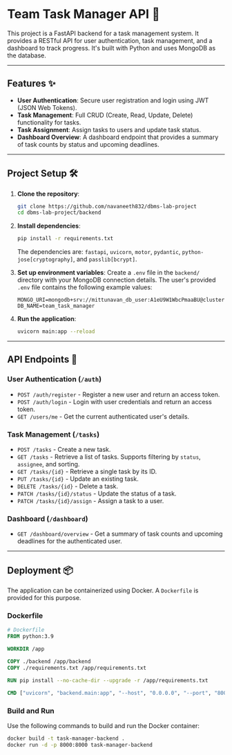 # Team Task Manager API 🚀

This project is a FastAPI backend for a task management system. It provides a RESTful API for user authentication, task management, and a dashboard to track progress. It's built with Python and uses MongoDB as the database.

-----

## Features ✨

  * **User Authentication**: Secure user registration and login using JWT (JSON Web Tokens).
  * **Task Management**: Full CRUD (Create, Read, Update, Delete) functionality for tasks.
  * **Task Assignment**: Assign tasks to users and update task status.
  * **Dashboard Overview**: A dashboard endpoint that provides a summary of task counts by status and upcoming deadlines.

-----

## Project Setup 🛠️

1.  **Clone the repository**:

    ```bash
    git clone https://github.com/navaneeth832/dbms-lab-project
    cd dbms-lab-project/backend
    ```

2.  **Install dependencies**:

    ```bash
    pip install -r requirements.txt
    ```

    The dependencies are: `fastapi`, `uvicorn`, `motor`, `pydantic`, `python-jose[cryptography]`, and `passlib[bcrypt]`.

3.  **Set up environment variables**:
    Create a `.env` file in the `backend/` directory with your MongoDB connection details. The user's provided `.env` file contains the following example values:

    ```
    MONGO_URI=mongodb+srv://mittunavan_db_user:A1eU9W1WbcPmaaBU@cluster0.8owcrmg.mongodb.net
    DB_NAME=team_task_manager
    ```

4.  **Run the application**:

    ```bash
    uvicorn main:app --reload
    ```

-----

## API Endpoints 📝

### User Authentication (`/auth`)

  * `POST /auth/register` - Register a new user and return an access token.
  * `POST /auth/login` - Login with user credentials and return an access token.
  * `GET /users/me` - Get the current authenticated user's details.

### Task Management (`/tasks`)

  * `POST /tasks` - Create a new task.
  * `GET /tasks` - Retrieve a list of tasks. Supports filtering by `status`, `assignee`, and sorting.
  * `GET /tasks/{id}` - Retrieve a single task by its ID.
  * `PUT /tasks/{id}` - Update an existing task.
  * `DELETE /tasks/{id}` - Delete a task.
  * `PATCH /tasks/{id}/status` - Update the status of a task.
  * `PATCH /tasks/{id}/assign` - Assign a task to a user.

### Dashboard (`/dashboard`)

  * `GET /dashboard/overview` - Get a summary of task counts and upcoming deadlines for the authenticated user.

-----

## Deployment 📦

The application can be containerized using Docker. A `Dockerfile` is provided for this purpose.

### Dockerfile

```dockerfile
# Dockerfile
FROM python:3.9

WORKDIR /app

COPY ./backend /app/backend
COPY ./requirements.txt /app/requirements.txt

RUN pip install --no-cache-dir --upgrade -r /app/requirements.txt

CMD ["uvicorn", "backend.main:app", "--host", "0.0.0.0", "--port", "8000"]
```

### Build and Run

Use the following commands to build and run the Docker container:

```bash
docker build -t task-manager-backend .
docker run -d -p 8000:8000 task-manager-backend
```